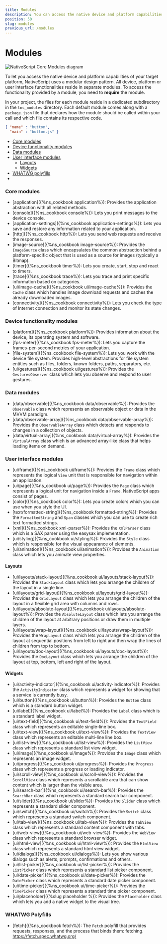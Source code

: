 ```yaml
---
title: Modules
description: You can access the native device and platform capabilities of your target platform with the help of the NativeScript modules.
position: 50
slug: modules
previous_url: /modules
---
```


# Modules

![NativeScript Core Modules diagram](../img/ns-modules.png)

To let you access the native device and platform capabilities of your target platform, NativeScript uses a modular design pattern. All device, platform or user interface functionalities reside in separate modules. To access the functionality provided by a module, you need to **require** the module.

In your project, the files for each module reside in a dedicated subdirectory in the `tns_modules` directory. Each default module comes along with a `package.json` file that declares how the module should be called within your call and which file contains its respective code.

```JSON
{ "name" : "button",
  "main" : "button.js" }
``` 

* [Core modules](#core-modules)
* [Device functionality modules](#device-functionality-modules)
* [Data modules](#data-modules)
* [User interface modules](#user-interface-modules)
	* [Layouts](#layouts)
	* [Widgets](#widgets)
* [WHATWG polyfills](#whatwg-polyfills)
* 
### Core modules

+ [application]({%ns_cookbook application%}): Provides the application abstraction with all related methods.
+ [console]({%ns_cookbook console%}): Lets you print messages to the device console.
+ [application-settings]({%ns_cookbook application-settings%}): Lets you save and restore any information related to your application.
+ [http]({%ns_cookbook http%}): Lets you send web requests and receive the responses.
+ [image-source]({%ns_cookbook image-source%}): Provides the `ImageSource` class which encapsulates the common abstraction behind a platform-specific object that is used as a source for images (typically a Bitmap).
+ [timer]({%ns_cookbook timer%}): Lets you create, start, stop and react to timers.
+ [trace]({%ns_cookbook trace%}): Lets you trace and print specific information based on categories.
+ [ui/image-cache]({%ns_cookbook ui/image-cache%}): Provides the `Cache` class which handles image download requests and caches the already downloaded images.
+ [connectivity]({%ns_cookbook connectivity%}): Lets you check the type of Internet connection and monitor its state changes.

### Device functionality modules

+ [platform]({%ns_cookbook platform%}): Provides information about the device, its operating system and software.
+ [fps-meter]({%ns_cookbook fps-meter%}): Lets you capture the frames-per-second metrics of your application.
+ [file-system]({%ns_cookbook file-system%}): Lets you work with the device file system. Provides high-level abstractions for file system entities such as files, folders, known folders, paths, separators, etc.
+ [ui/gestures]({%ns_cookbook ui/gestures%}): Provides the `GesturesObserver` class which lets you observe and respond to user gestures.

### Data modules

+ [data/observable]({%ns_cookbook data/observable%}): Provides the `Observable` class which represents an observable object or data in the MVVM paradigm.
+ [data/observable-array]({%ns_cookbook data/observable-array%}): Provides the `ObservableArray` class which detects and responds to changes in a collection of objects.
+ [data/virtual-array]({%ns_cookbook data/virtual-array%}): Provides the `VirtualArray` class which is an advanced array-like class that helps loading items on demand.

### User interface modules

+ [ui/frame]({%ns_cookbook ui/frame%}): Provides the `Frame` class which represents the logical `View` unit that is responsible for navigation within an application.
+ [ui/page]({%ns_cookbook ui/page%}): Provides the `Page` class which represents a logical unit for navigation inside a `Frame`. NativeScript apps consist of pages.
+ [color]({%ns_cookbook color%}): Lets you create colors which you can use when you style the UI.
+ [text/formatted-string]({%ns_cookbook formatted-string%}): Provides the `FormattedString` and `Span` classes which you can use to create rich text formatted strings.
+ [xml]({%ns_cookbook xml-parser%}): Provides the `XmlParser` class which is a SAX parser using the easysax implementation.
+ [ui/styling]({%ns_cookbook ui/styling%}): Provides the `Style` class which is responsible for the visual appearance of elements.
+ [ui/animation]({%ns_cookbook ui/animation%}): Provides the `Animation` class which lets you animate view properties.


#### Layouts

+ [ui/layouts/stack-layout]({%ns_cookbook ui/layouts/stack-layout%}): Provides the `StackLayout` class which lets you arrange the children of the layout in a single line.
+ [ui/layouts/grid-layout]({%ns_cookbook ui/layouts/grid-layout%}): Provides the `GridLayout` class which lets you arrange the children of the layout in a flexible grid area with columns and rows.
+ [ui/layouts/absolute-layout]({%ns_cookbook ui/layouts/absolute-layout%}): Provides the `AbsoluteLayout` class which lets you arrange the children of the layout at arbitrary positions or draw them in multiple layers.
+ [ui/layouts/wrap-layout]({%ns_cookbook ui/layouts/wrap-layout%}): Provides the `WrapLayout` class which lets you arrange the children of the layout at sequential positions from left to right and then wrap the lines of children from top to bottom.
+ [ui/layouts/doc-layout]({%ns_cookbook ui/layouts/doc-layout%}): Provides the `DocLayout` class which lets you arrange the children of the layout at top, bottom, left and right of the layout.

#### Widgets

+ [ui/activity-indicator]({%ns_cookbook ui/activity-indicator%}): Provides the `ActivityIndicator` class which represents a widget for showing that a service is currently busy.
+ [ui/button]({%ns_cookbook ui/button%}): Provides the `Button` class which is a standard button widget.
+ [ui/label]({%ns_cookbook ui/label%}): Provides the `Label` class which is a standard label widget.
+ [ui/text-field]({%ns_cookbook ui/text-field%}): Provides the `TextField` class which represents an editable single-line box.
+ [ui/text-view]({%ns_cookbook ui/text-view%}): Provides the `TextView` class which represents an editable multi-line line box.
+ [ui/list-view]({%ns_cookbook ui/list-view%}): Provides the `ListView` class which represents a standard list view widget.
+ [ui/image]({%ns_cookbook ui/image%}): Provides the `Image` class which represents an image widget.
+ [ui/progress]({%ns_cookbook ui/progress%}): Provides the `Progress` class which represents a progress or loading indicator.
+ [ui/scroll-view]({%ns_cookbook ui/scroll-view%}): Provides the `ScrollView` class which represents a scrollable area that can show content which is larger than the visible area.
+ [ui/search-bar]({%ns_cookbook ui/search-bar%}): Provides the `SearchBar` class which represents a standard search bar component.
+ [ui/slider]({%ns_cookbook ui/slider%}): Provides the `Slider` class which represents a standard slider component.
+ [ui/switch]({%ns_cookbook ui/switch%}): Provides the `Switch` class which represents a standard switch component.
+ [ui/tab-view]({%ns_cookbook ui/tab-view%}): Provides the `TabView` class which represents a standard content component with tabs.
+ [ui/web-view]({%ns_cookbook ui/web-view%}): Provides the `WebView` class which represents a standard browser widget.
+ [ui/html-view]({%ns_cookbook ui/html-view%}): Provides the `HtmlView` class which represents a standard html view widget.
+ [ui/dialogs]({%ns_cookbook ui/dialogs%}): Lets you show various dialogs such as alerts, prompts, confirmations and others.
+ [ui/list-picker]({%ns_cookbook ui/list-picker%}): Provides the `ListPicker` class which represents a standard list picker component.
+ [ui/date-picker]({%ns_cookbook ui/date-picker%}): Provides the `DatePicker` class which represents a standard date picker component.
+ [ui/time-picker]({%ns_cookbook ui/time-picker%}): Provides the `TimePicker` class which represents a standard time picker component.
+ [ui/placeholder]({%slug placeholder %}): Provides the `Placeholder` class which lets you add a native widget to the visual tree.

### WHATWG Polyfills

+ [fetch]({%ns_cookbook fetch%}): The `Fetch` polyfill that provides requests, responses, and the process that binds them: fetching. https://fetch.spec.whatwg.org/
